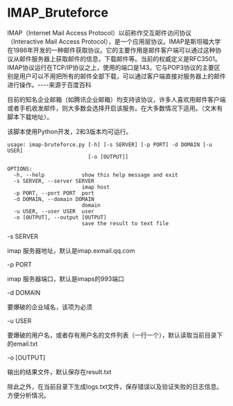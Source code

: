 # IMAP_Bruteforce

IMAP（Internet Mail Access Protocol）以前称作交互邮件访问协议（Interactive Mail Access Protocol），是一个应用层协议。IMAP是斯坦福大学在1986年开发的一种邮件获取协议。它的主要作用是邮件客户端可以通过这种协议从邮件服务器上获取邮件的信息，下载邮件等。当前的权威定义是RFC3501。IMAP协议运行在TCP/IP协议之上，使用的端口是143。它与POP3协议的主要区别是用户可以不用把所有的邮件全部下载，可以通过客户端直接对服务器上的邮件进行操作。----来源于百度百科

目前的知名企业邮箱（如腾讯企业邮箱）均支持该协议，许多人喜欢用邮件客户端或者手机收发邮件，则大多数会选择开启该服务。在大多数情况下适用。（文末有脚本下载地址）。

该脚本使用Python开发，2和3版本均可运行。

```
usage: imap-bruteforce.py [-h] [-s SERVER] [-p PORT] -d DOMAIN [-u USER]
                          [-o [OUTPUT]]

OPTIONS:
  -h, --help            show this help message and exit
  -s SERVER, --server SERVER
                        imap host
  -p PORT, --port PORT  port
  -d DOMAIN, --domain DOMAIN
                        domain
  -u USER, --user USER  user
  -o [OUTPUT], --output [OUTPUT]
                        save the result to text file
```

-s SERVER

imap 服务器地址，默认是imap.exmail.qq.com

-p PORT

imap 服务器端口，默认是imaps的993端口

-d DOMAIN

要爆破的企业域名，该项为必须

-u USER

要爆破的用户名，或者存有用户名的文件列表（一行一个），默认读取当前目录下的email.txt

-o [OUTPUT]

输出的结果文件，默认保存在result.txt

除此之外，在当前目录下生成logs.txt文件，保存错误以及验证失败的日志信息。方便分析情况。

